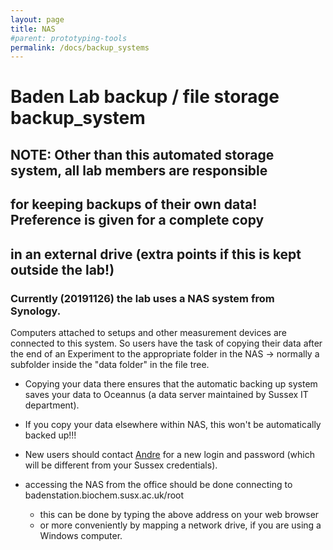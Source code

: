 ```yaml
---
layout: page
title: NAS
#parent: prototyping-tools
permalink: /docs/backup_systems
---
```



# Baden Lab backup / file storage backup_system

## NOTE: Other than this automated storage system, all lab members are responsible
## for keeping backups of their own data! Preference is given for a complete copy
## in an external drive (extra points if this is kept outside the lab!)

### Currently (20191126) the lab uses a NAS system from Synology.

Computers attached to setups and other measurement devices are connected to this
system. So users have the task of copying their data after the end of an Experiment
to the appropriate folder in the NAS -> normally a subfolder inside the "data folder"
in the file tree.
  - Copying your data there ensures that the automatic backing up system saves your
  data to Oceannus (a data server maintained by Sussex IT department).

  - If you copy your data elsewhere within NAS, this won't be automatically backed up!!!

- New users should contact [Andre](https://andre.github.io) for a new login and password (which will be different from
   your Sussex credentials).

- accessing the NAS from the office should be done connecting to badenstation.biochem.susx.ac.uk/root
  - this can be done by typing the above address on your web browser
  - or more conveniently by mapping a network drive, if you are using a Windows computer.
